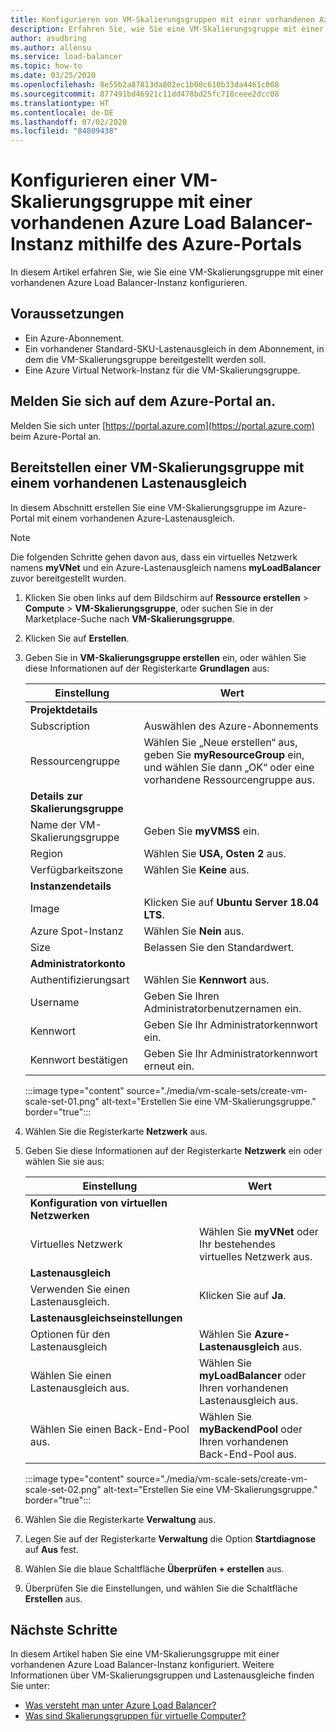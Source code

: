 ```yaml
---
title: Konfigurieren von VM-Skalierungsgruppen mit einer vorhandenen Azure Load Balancer-Instanz – Azure-Portal
description: Erfahren Sie, wie Sie eine VM-Skalierungsgruppe mit einer vorhandenen Azure Load Balancer-Instanz konfigurieren.
author: asudbring
ms.author: allensu
ms.service: load-balancer
ms.topic: how-to
ms.date: 03/25/2020
ms.openlocfilehash: 8e55b2a87813da802ec1b00c610b33da4461c008
ms.sourcegitcommit: 877491bd46921c11dd478bd25fc718ceee2dcc08
ms.translationtype: HT
ms.contentlocale: de-DE
ms.lasthandoff: 07/02/2020
ms.locfileid: "84809438"
---
```

# <a name="configure-a-virtual-machine-scale-set-with-an-existing-azure-load-balancer-using-the-azure-portal"></a>Konfigurieren einer VM-Skalierungsgruppe mit einer vorhandenen Azure Load Balancer-Instanz mithilfe des Azure-Portals

In diesem Artikel erfahren Sie, wie Sie eine VM-Skalierungsgruppe mit einer vorhandenen Azure Load Balancer-Instanz konfigurieren. 

## <a name="prerequisites"></a>Voraussetzungen

- Ein Azure-Abonnement.
- Ein vorhandener Standard-SKU-Lastenausgleich in dem Abonnement, in dem die VM-Skalierungsgruppe bereitgestellt werden soll.
- Eine Azure Virtual Network-Instanz für die VM-Skalierungsgruppe.

## <a name="sign-in-to-the-azure-portal"></a>Melden Sie sich auf dem Azure-Portal an.

Melden Sie sich unter [https://portal.azure.com](https://portal.azure.com) beim Azure-Portal an.



## <a name="deploy-virtual-machine-scale-set-with-existing-load-balancer"></a>Bereitstellen einer VM-Skalierungsgruppe mit einem vorhandenen Lastenausgleich

In diesem Abschnitt erstellen Sie eine VM-Skalierungsgruppe im Azure-Portal mit einem vorhandenen Azure-Lastenausgleich.

> [!NOTE]
> Die folgenden Schritte gehen davon aus, dass ein virtuelles Netzwerk namens **myVNet** und ein Azure-Lastenausgleich namens **myLoadBalancer** zuvor bereitgestellt wurden.

1. Klicken Sie oben links auf dem Bildschirm auf **Ressource erstellen** > **Compute** > **VM-Skalierungsgruppe**, oder suchen Sie in der Marketplace-Suche nach **VM-Skalierungsgruppe**.

2. Klicken Sie auf **Erstellen**.

3. Geben Sie in **VM-Skalierungsgruppe erstellen** ein, oder wählen Sie diese Informationen auf der Registerkarte **Grundlagen** aus:

    | Einstellung                        | Wert                                                                                                 |
    |--------------------------------|-------------------------------------------------------------------------------------------------------|
    | **Projektdetails**            |                                                                                                       |
    | Subscription                   | Auswählen des Azure-Abonnements                                                                        |
    | Ressourcengruppe                 | Wählen Sie „Neue erstellen“ aus, geben Sie **myResourceGroup** ein, und wählen Sie dann „OK“ oder eine vorhandene Ressourcengruppe aus. |
    | **Details zur Skalierungsgruppe**          |                                                                                                       |
    | Name der VM-Skalierungsgruppe | Geben Sie **myVMSS** ein.                                                                                      |
    | Region                         | Wählen Sie **USA, Osten 2** aus.                                                                                    |
    | Verfügbarkeitszone              | Wählen Sie **Keine** aus.                                                                                       |
    | **Instanzendetails**           |                                                                                                       |
    | Image                          | Klicken Sie auf **Ubuntu Server 18.04 LTS**.                                                                    |
    | Azure Spot-Instanz            | Wählen Sie **Nein** aus.                                                                                         |
    | Size                           | Belassen Sie den Standardwert.                                                                                      |
    | **Administratorkonto**      |                                                                                                       |
    | Authentifizierungsart            | Wählen Sie **Kennwort** aus.                                                                                   |
    | Username                       | Geben Sie Ihren Administratorbenutzernamen ein.        |
    | Kennwort                       | Geben Sie Ihr Administratorkennwort ein.    |
    | Kennwort bestätigen               | Geben Sie Ihr Administratorkennwort erneut ein. |


    :::image type="content" source="./media/vm-scale-sets/create-vm-scale-set-01.png" alt-text="Erstellen Sie eine VM-Skalierungsgruppe." border="true":::

4. Wählen Sie die Registerkarte **Netzwerk** aus.

5. Geben Sie diese Informationen auf der Registerkarte **Netzwerk** ein oder wählen Sie sie aus:

     Einstellung                           | Wert                                                    |
    |-----------------------------------|----------------------------------------------------------|
    | **Konfiguration von virtuellen Netzwerken** |                                                          |
    | Virtuelles Netzwerk                   | Wählen Sie **myVNet** oder Ihr bestehendes virtuelles Netzwerk aus.      |
    | **Lastenausgleich**                |                                                          |
    | Verwenden Sie einen Lastenausgleich.               | Klicken Sie auf **Ja**.                                           |
    | **Lastenausgleichseinstellungen**       |                                                          |
    | Optionen für den Lastenausgleich            | Wählen Sie **Azure-Lastenausgleich** aus.                           |
    | Wählen Sie einen Lastenausgleich aus.            | Wählen Sie **myLoadBalancer** oder Ihren vorhandenen Lastenausgleich aus. |
    | Wählen Sie einen Back-End-Pool aus.             | Wählen Sie **myBackendPool** oder Ihren vorhandenen Back-End-Pool aus.  |

    :::image type="content" source="./media/vm-scale-sets/create-vm-scale-set-02.png" alt-text="Erstellen Sie eine VM-Skalierungsgruppe." border="true":::

6. Wählen Sie die Registerkarte **Verwaltung** aus.

7. Legen Sie auf der Registerkarte **Verwaltung** die Option **Startdiagnose** auf **Aus** fest.

8. Wählen Sie die blaue Schaltfläche **Überprüfen + erstellen** aus.

9. Überprüfen Sie die Einstellungen, und wählen Sie die Schaltfläche **Erstellen** aus.

## <a name="next-steps"></a>Nächste Schritte

In diesem Artikel haben Sie eine VM-Skalierungsgruppe mit einer vorhandenen Azure Load Balancer-Instanz konfiguriert.  Weitere Informationen über VM-Skalierungsgruppen und Lastenausgleiche finden Sie unter:

- [Was versteht man unter Azure Load Balancer?](load-balancer-overview.md)
- [Was sind Skalierungsgruppen für virtuelle Computer?](../virtual-machine-scale-sets/overview.md)
